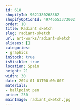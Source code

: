 ```yaml
---
id: 618
shopifyId: 9621380268362
shopifyOptionId: 49746553373002
order: 10
title: Radiant sketch
slug: radiant-sketch
url: art-works/radiant-sketch
aliases: []
categories:
- graphics
inStock: true
isVisible: true
location: Spain
height: 21
width: 30
date: 2024-01-01T00:00:00Z
materials:
- ballpoint pen
price: 250
mainImage: radiant_sketch.jpg
---
```


